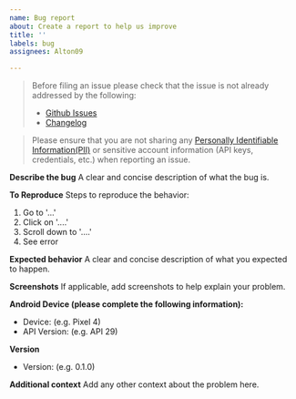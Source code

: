 ```yaml
---
name: Bug report
about: Create a report to help us improve
title: ''
labels: bug
assignees: Alton09

---
```


<!-- Check the following before filing an issue -->
> Before filing an issue please check that the issue is not already addressed by the following:
>  * [Github Issues](https://github.com/twilio/audioswitch/issues)
>  * [Changelog](https://github.com/twilio/audioswitch/blob/master/CHANGELOG.md)

> Please ensure that you are not sharing any
[Personally Identifiable Information(PII)](https://www.twilio.com/docs/glossary/what-is-personally-identifiable-information-pii)
or sensitive account information (API keys, credentials, etc.) when reporting an issue.

**Describe the bug**
A clear and concise description of what the bug is.

**To Reproduce**
Steps to reproduce the behavior:
1. Go to '...'
2. Click on '....'
3. Scroll down to '....'
4. See error

**Expected behavior**
A clear and concise description of what you expected to happen.

**Screenshots**
If applicable, add screenshots to help explain your problem.

**Android Device (please complete the following information):**
 - Device: (e.g. Pixel 4)
 - API Version: (e.g. API 29)

**Version**
- Version: (e.g. 0.1.0)

**Additional context**
Add any other context about the problem here.
